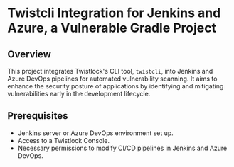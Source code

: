 # Twistcli Integration for Jenkins and Azure, a Vulnerable Gradle Project

## Overview
This project integrates Twistlock's CLI tool, `twistcli`, into Jenkins and Azure DevOps pipelines for automated vulnerability scanning. It aims to enhance the security posture of applications by identifying and mitigating vulnerabilities early in the development lifecycle.

## Prerequisites
- Jenkins server or Azure DevOps environment set up.
- Access to a Twistlock Console.
- Necessary permissions to modify CI/CD pipelines in Jenkins and Azure DevOps.
